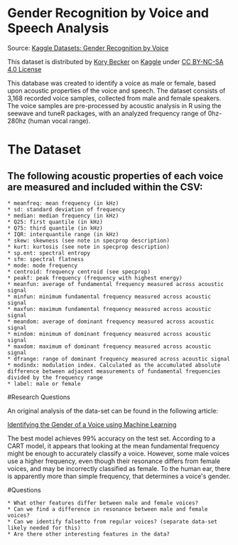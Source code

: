 # Gender Recognition by Voice and Speech Analysis

Source: [Kaggle Datasets: Gender Recognition by Voice](https://www.kaggle.com/primaryobjects/voicegender)

This dataset is distributed by [Kory Becker](https://github.com/primaryobjects) on [Kaggle](https://www.kaggle.com/) under [CC BY-NC-SA 4.0 License](https://creativecommons.org/licenses/by-nc-sa/4.0/)  

This database was created to identify a voice as male or female, based upon acoustic properties of the voice and speech. The dataset consists of 3,168 recorded voice samples, collected from male and female speakers. The voice samples are pre-processed by acoustic analysis in R using the seewave and tuneR packages, with an analyzed frequency range of 0hz-280hz (human vocal range).

# The Dataset

## The following acoustic properties of each voice are measured and included within the CSV:

    * meanfreq: mean frequency (in kHz)
    * sd: standard deviation of frequency
    * median: median frequency (in kHz)
    * Q25: first quantile (in kHz)
    * Q75: third quantile (in kHz)
    * IQR: interquantile range (in kHz)
    * skew: skewness (see note in specprop description)
    * kurt: kurtosis (see note in specprop description)
    * sp.ent: spectral entropy
    * sfm: spectral flatness
    * mode: mode frequency
    * centroid: frequency centroid (see specprop)
    * peakf: peak frequency (frequency with highest energy)
    * meanfun: average of fundamental frequency measured across acoustic signal
    * minfun: minimum fundamental frequency measured across acoustic signal
    * maxfun: maximum fundamental frequency measured across acoustic signal
    * meandom: average of dominant frequency measured across acoustic signal
    * mindom: minimum of dominant frequency measured across acoustic signal
    * maxdom: maximum of dominant frequency measured across acoustic signal
    * dfrange: range of dominant frequency measured across acoustic signal
    * modindx: modulation index. Calculated as the accumulated absolute difference between adjacent measurements of fundamental frequencies divided by the frequency range
    * label: male or female

#Research Questions

An original analysis of the data-set can be found in the following article: 

[Identifying the Gender of a Voice using Machine Learning](http://www.primaryobjects.com/2016/06/22/identifying-the-gender-of-a-voice-using-machine-learning/)

The best model achieves 99% accuracy on the test set. According to a CART model, it appears that looking at the mean fundamental frequency might be enough to accurately classify a voice. However, some male voices use a higher frequency, even though their resonance differs from female voices, and may be incorrectly classified as female. To the human ear, there is apparently more than simple frequency, that determines a voice's gender.

#Questions

    * What other features differ between male and female voices?
    * Can we find a difference in resonance between male and female voices?
    * Can we identify falsetto from regular voices? (separate data-set likely needed for this)
    * Are there other interesting features in the data?

